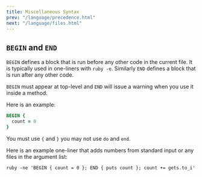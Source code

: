 ```yaml
---
title: Miscellaneous Syntax
prev: "/language/precedence.html"
next: "/language/files.html"
---
```


## `BEGIN` and `END`[](#begin-and-end)

`BEGIN` defines a block that is run before any other code in the current file. It is typically used in one-liners with `ruby -e`. Similarly `END` defines a block that is run after any other code.

`BEGIN` must appear at top-level and `END` will issue a warning when you use it inside a method.

Here is an example:


```ruby
BEGIN {
  count = 0
}
```

You must use `{` and `}` you may not use `do` and `end`.

Here is an example one-liner that adds numbers from standard input or any files in the argument list:


```
ruby -ne 'BEGIN { count = 0 }; END { puts count }; count += gets.to_i'
```

